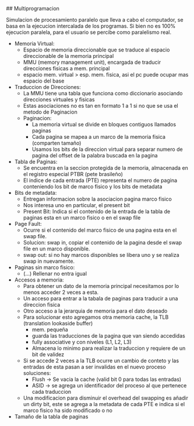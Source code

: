 
\## Multiprogramacion

Simulacion de procesamiento paralelo que lleva a cabo el computador, se basa en la ejecucion intercalada de los programas. Si bien no es 100% ejecucion paralela, para el usuario se percibe como paralelismo real.
+ Memoria Virtual:
	+  Espacio de memoria direccionable que se traduce al espacio direccionable de la memoria principal 
	+ MMU (memory management unit), encargada de traducir direcciones fisicas a mem. principal
	+  espacio mem. virtual > esp. mem. fisica, asi el pc puede ocupar mas espacio del base
+ Traduccion de Direcciones:
	+ La MMU tiene una tabla que funciona como diccionario asociando direcciones virtuales y fisicas
	+ Estas asociaciones no es tan en formato 1 a 1 si no que se usa el metodo de Paginacion
	+ Paginacion:
		+ La memoria virtual se divide en bloques contiguos llamados paginas
		+ Cada pagina se mapea a un marco de la memoria fisica (comparten tamaño)
		+ Usamos los bits de la direccion virtual para separar numero de pagina del offset de la palabra buscada en la pagina
+ Tabla de Paginas:
	+ Se encuentra en la seccion protegida de la memoria, almacenada en el registro especial PTBR (pete brasileño)
	+ El indice de cada entrada (PTE) representa el numero de pagina conteniendo los bit de marco fisico y los bits de metadata 
+ Bits de metadata: 
	 + Entregan informacion sobre la asociacion pagina marco fisico
	 + Nos interesa uno en particular, el present bit
	 + Present Bit: Indica si el contenido de la entrada de la tabla de paginas esta en un marco fisico o en el swap file
+ Page Fault:
	+ Ocurre si el contenido del marco fisico de una pagina esta en el swap file. 
	+ Solucion: swap in, copiar el contenido de la pagina desde el swap file en un marco disponible.
	+ swap out: si no hay marcos disponibles se libera uno y se realiza swap in nuevamente.
+ Paginas sin marco fisico:
	+ (...) Rellenar no entra igual
+ Accesos a memoria:
	+ Para obtener un dato de la memoria principal necesitamos por lo menos acceder 2 veces a esta.
	+ Un acceso para entrar a la tabala de paginas para traducir a una direccion fisica 
	+ Otro acceso a la jerarquia de memoria para el dato deseado
	+ Para solucionar esto agregamos otra memoria cache, la TLB (translation lookaside buffer)
		+ mem. pequeña
		+ guarda las traducciones de la pagina que van siendo accedidas
		+ fully associative y con niveles (L1, L2, L3)
		+ Almacena lo minimo para realizar la traduccion y requiere de un bit de validez
	+ Si se accede 2 veces a la TLB ocurre un cambio de conteto y las entradas de esta pasan a ser invalidas en el nuevo proceso soluciones:
		+ Flush -> Se vacia la cache (valid bit 0 para todas las entradas)
		+ ASID -> se agrega un identificador del proceso al que pertenece cada traduccion
	+ Una modificacion para disminuir el overhead del swapping es añadir un dirty bit, este se agrega a la metadata de cada PTE e indica si el marco fisico ha sido modificado o no
+ Tamaño de la tabla de paginas